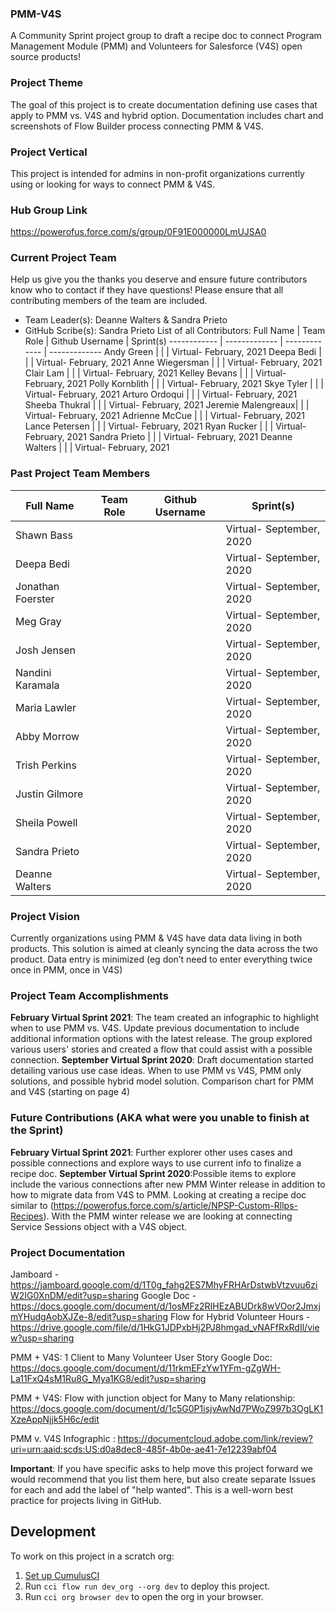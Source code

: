 ### PMM-V4S
A Community Sprint project group to draft a recipe doc to connect Program Management Module (PMM) and Volunteers for Salesforce (V4S) open source products!
### Project Theme
The goal of this project is to create documentation defining use cases that apply to PMM vs. V4S and hybrid option. Documentation includes chart and screenshots of Flow Builder  process connecting PMM & V4S.
### Project Vertical
This project is intended for admins in non-profit organizations currently using or looking for ways to connect PMM & V4S.
### Hub Group Link
https://powerofus.force.com/s/group/0F91E000000LmUJSA0
### Current Project Team
Help us give you the thanks you deserve and ensure future contributors know who to contact if they have questions! Please ensure that all contributing members of the team are included.
* Team Leader(s): Deanne Walters & Sandra Prieto
* GitHub Scribe(s): Sandra Prieto 
List of all Contributors:
Full Name          | Team Role             | Github Username              | Sprint(s)
------------       | -------------         | -------------                | -------------
Andy Green         |                       |                              | Virtual- February, 2021
Deepa	Bedi         |                       |                              | Virtual- February, 2021
Anne Wiegersman    |                       |                              | Virtual- February, 2021
Clair Lam          |                       |                              | Virtual- February, 2021
Kelley Bevans      |                       |                              | Virtual- February, 2021
Polly Kornblith    |                       |                              | Virtual- February, 2021
Skye Tyler         |                       |                              | Virtual- February, 2021
Arturo Ordoqui     |                       |                              | Virtual- February, 2021
Sheeba Thukral     |                       |                              | Virtual- February, 2021
Jeremie	Malengreaux|                       |                              | Virtual- February, 2021
Adrienne	McCue     |                       |                              | Virtual- February, 2021
Lance	Petersen     |                       |                              | Virtual- February, 2021
Ryan	Rucker        |                       |                              | Virtual- February, 2021
Sandra	Prieto      |                       |                              | Virtual- February, 2021
Deanne	Walters     |                       |                              | Virtual- February, 2021
### Past Project Team Members
Full Name          | Team Role             | Github Username              | Sprint(s)
------------       | -------------         | -------------                | -------------
Shawn	Bass         |                       |                              | Virtual- September, 2020
Deepa	Bedi         |                       |                              | Virtual- September, 2020
Jonathan Foerster  |                       |                              | Virtual- September, 2020
Meg	Gray           |                       |                              | Virtual- September, 2020
Josh Jensen        |                       |                              | Virtual- September, 2020
Nandini	Karamala   |                       |                              | Virtual- September, 2020
Maria	Lawler       |                       |                              | Virtual- September, 2020
Abby	Morrow        |                       |                              | Virtual- September, 2020
Trish	Perkins      |                       |                              | Virtual- September, 2020
Justin Gilmore     |                       |                              | Virtual- September, 2020
Sheila	Powell      |                       |                              | Virtual- September, 2020
Sandra	Prieto      |                       |                              | Virtual- September, 2020
Deanne	Walters     |                       |                              | Virtual- September, 2020
### Project Vision 
Currently organizations using PMM & V4S have data data living in both products. This solution is aimed at cleanly syncing the data across the two product. 
Data entry is minimized (eg don’t need to enter everything twice once in PMM, once in V4S) 
### Project Team Accomplishments
**February Virtual Sprint 2021**:
The team created an infographic to highlight when to use PMM vs. V4S. Update previous documentation to include additional information options with the latest release. The group explored various users' stories and created a flow that could assist with a possible connection.
**September Virtual Sprint 2020**: 
Draft documentation started detailing various use case ideas. When to use PMM vs V4S, PMM only solutions, and possible hybrid model solution. Comparison chart for PMM and V4S (starting on page 4)
### Future Contributions (AKA what were you unable to finish at the Sprint)
**February Virtual Sprint 2021**:
Further explorer other uses cases and possible connections and explore ways to use current info to finalize a recipe doc.
**September Virtual Sprint 2020**:Possible items to explore include the various connections after new PMM Winter release in addition to how to migrate data from V4S to PMM. Looking at creating a recipe doc similar to (https://powerofus.force.com/s/article/NPSP-Custom-Rllps-Recipes).
With the PMM winter release we are looking at connecting Service Sessions object with a V4S object.
### Project Documentation
Jamboard - https://jamboard.google.com/d/1T0g_fahg2ES7MhyFRHArDstwbVtzvuu6ziW2IG0XnDM/edit?usp=sharing
Google Doc - https://docs.google.com/document/d/1osMFz2RIHEzABUDrk8wVOor2JmxjmYHudgAobXJZe-8/edit?usp=sharing
Flow for Hybrid Volunteer Hours - https://drive.google.com/file/d/1HkG1JDPxbHj2PJ8hmgad_vNAFfRxRdIl/view?usp=sharing

PMM + V4S: 1 Client to Many Volunteer User Story Google Doc: https://docs.google.com/document/d/11rkmEFzYw1YFm-gZgWH-La11FxQ4sM1Ru8G_Mya1KG8/edit?usp=sharing

PMM + V4S: Flow with junction object for Many to Many relationship: https://docs.google.com/document/d/1c5G0P1isjvAwNd7PWoZ997b3OgLK1XzeAppNjjk5H6c/edit

PMM v. V4S Infographic : https://documentcloud.adobe.com/link/review?uri=urn:aaid:scds:US:d0a8dec8-485f-4b0e-ae41-7e12239abf04

**Important**: If you have specific asks to help move this project forward we would recommend that you list them here, but also create separate Issues for each and add the label of "help wanted". This is a well-worn best practice for projects living in GitHub.

## Development

To work on this project in a scratch org:

1. [Set up CumulusCI](https://cumulusci.readthedocs.io/en/latest/tutorial.html)
2. Run `cci flow run dev_org --org dev` to deploy this project.
3. Run `cci org browser dev` to open the org in your browser.

